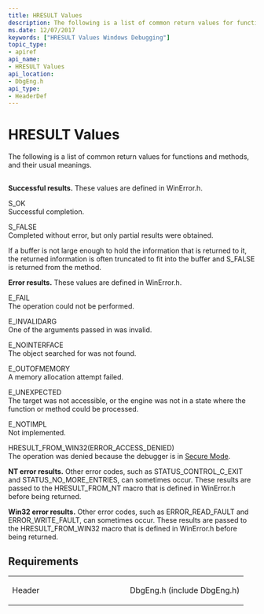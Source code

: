 ```yaml
---
title: HRESULT Values
description: The following is a list of common return values for functions and methods, and their usual meanings.
ms.date: 12/07/2017
keywords: ["HRESULT Values Windows Debugging"]
topic_type:
- apiref
api_name:
- HRESULT Values
api_location:
- DbgEng.h
api_type:
- HeaderDef
---
```


# HRESULT Values


The following is a list of common return values for functions and methods, and their usual meanings.

## <span id="ddk_return_values_dbx"></span><span id="DDK_RETURN_VALUES_DBX"></span>


**Successful results.** These values are defined in WinError.h.

<span id="S_OK"></span><span id="s_ok"></span>S\_OK  
Successful completion.

<span id="S_FALSE"></span><span id="s_false"></span>S\_FALSE  
Completed without error, but only partial results were obtained.

If a buffer is not large enough to hold the information that is returned to it, the returned information is often truncated to fit into the buffer and S\_FALSE is returned from the method.

**Error results.** These values are defined in WinError.h.

<span id="E_FAIL"></span><span id="e_fail"></span>E\_FAIL  
The operation could not be performed.

<span id="E_INVALIDARG"></span><span id="e_invalidarg"></span>E\_INVALIDARG  
One of the arguments passed in was invalid.

<span id="E_NOINTERFACE"></span><span id="e_nointerface"></span>E\_NOINTERFACE  
The object searched for was not found.

<span id="E_OUTOFMEMORY"></span><span id="e_outofmemory"></span>E\_OUTOFMEMORY  
A memory allocation attempt failed.

<span id="E_UNEXPECTED"></span><span id="e_unexpected"></span>E\_UNEXPECTED  
The target was not accessible, or the engine was not in a state where the function or method could be processed.

<span id="E_NOTIMPL"></span><span id="e_notimpl"></span>E\_NOTIMPL  
Not implemented.

<span id="HRESULT_FROM_WIN32_ERROR_ACCESS_DENIED_"></span><span id="hresult_from_win32_error_access_denied_"></span>HRESULT\_FROM\_WIN32(ERROR\_ACCESS\_DENIED)  
The operation was denied because the debugger is in [Secure Mode](./secure-mode.md).

**NT error results.** Other error codes, such as STATUS\_CONTROL\_C\_EXIT and STATUS\_NO\_MORE\_ENTRIES, can sometimes occur. These results are passed to the HRESULT\_FROM\_NT macro that is defined in WinError.h before being returned.

**Win32 error results.** Other error codes, such as ERROR\_READ\_FAULT and ERROR\_WRITE\_FAULT, can sometimes occur. These results are passed to the HRESULT\_FROM\_WIN32 macro that is defined in WinError.h before being returned.

## Requirements

<table>
<colgroup>
<col width="50%" />
<col width="50%" />
</colgroup>
<tbody>
<tr class="odd">
<td align="left"><p>Header</p></td>
<td align="left">DbgEng.h (include DbgEng.h)</td>
</tr>
</tbody>
</table>

 

